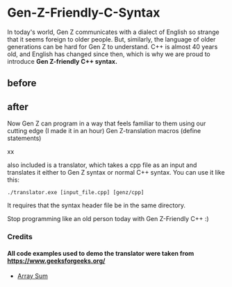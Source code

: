 # Gen-Z-Friendly-C-Syntax

In today's world, Gen Z communicates with a dialect of English so strange that it seems foreign to older people. But, similarly, the language of older generations can be hard for Gen Z to understand. C++ is almost 40 years old, and English has changed since then, which is why we are proud to introduce **Gen Z-friendly C++ syntax.**


## before
## after


Now Gen Z can program in a way that feels familiar to them using our cutting edge (I made it in an hour) Gen Z-translation macros (define statements)

xx


also included is a translator, which takes a cpp file as an input and translates it either to Gen Z syntax or normal C++ syntax. You can use it like this:
```console
./translator.exe [input_file.cpp] [genz/cpp]
```
It requires that the syntax header file be in the same directory.


Stop programming like an old person today with Gen Z-Friendly C++
:)


### Credits
#### All code examples used to demo the translator were taken from https://www.geeksforgeeks.org/
- [Array Sum](https://www.geeksforgeeks.org/program-find-sum-elements-given-array/)
